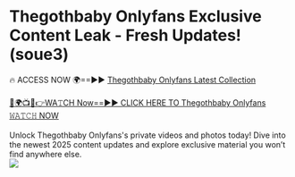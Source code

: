 # Thegothbaby Onlyfans Exclusive Content Leak - Fresh Updates! (soue3)

🔥 ACCESS NOW 🌍==►► <a href="https://tinyurl.com/kvy9nzfs" rel="nofollow">Thegothbaby Onlyfans Latest Collection</a>
<br><br>
[🔴🌍📺📱👉WA𝚃CH Now==►► CLICK HERE TO Thegothbaby Onlyfans 𝚆𝙰𝚃𝙲𝙷 NOW](https://tinyurl.com/kvy9nzfs)
<br><br>
Unlock Thegothbaby Onlyfans's private videos and photos today! Dive into the newest 2025 content updates and explore exclusive material you won’t find anywhere else.
<br>
<a href="https://tinyurl.com/kvy9nzfs" rel="nofollow" data-target="animated-image.originalLink"><img src="https://camo.githubusercontent.com/8a4f000d20f83aca3bf7ec5f350d767afa0574a8a352519fd8cfa583a6f93a33/68747470733a2f2f692e696d6775722e636f6d2f644a486b345a712e676966" data-canonical-src="https://i.imgur.com/dJHk4Zq.gif" style="max-width: 100%; display: inline-block;" data-target="animated-image.originalImage"></a>
<br>
